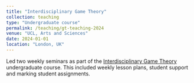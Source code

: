 ```yaml
---
title: "Interdisciplinary Game Theory"
collection: teaching
type: "Undergraduate course"
permalink: /teaching/gt-teaching-2024
venue: "UCL, Arts and Sciences"
date: 2024-01-01
location: "London, UK"
---
```


Led two weekly seminars as part of the [Interdisciplinary Game Theory](https://www.ucl.ac.uk/module-catalogue/modules/approaches-to-knowledge-introduction-to-interdisciplinarity-BASC0001) undergraduate course. This included weekly lesson plans, student support and marking student assignments.
